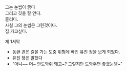그는 눈썹이 굵다  
그리고 깃을 잘 안다.  
졸리다.  
사실 그의 눈썹은 그린것이다.  
집 가고싶다.  


제 1서막
- 동환 퀸은 길을 가는 도중 위험에 빠진 유진 정을 보게 되었다.
- 유진 정은 말했다
- "아니~~ 머~ 안도와줘 돼고~? 그렇지만 도와주면 좋겠눈뎅~"
